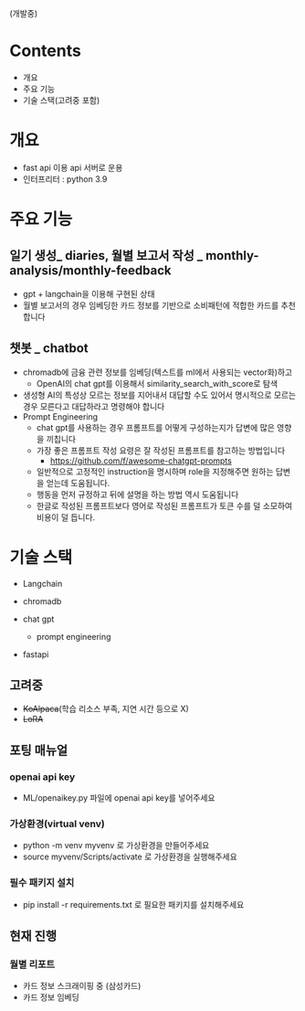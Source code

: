 (개발중)

# Contents
- 개요
- 주요 기능
- 기술 스택(고려중 포함)

# 개요
- fast api 이용 api 서버로 운용
- 인터프리터 : python 3.9


# 주요 기능
## 일기 생성_ diaries, 월별 보고서 작성 _ monthly-analysis/monthly-feedback
- gpt + langchain을 이용해 구현된 상태
- 월별 보고서의 경우 임베딩한 카드 정보를 기반으로 소비패턴에 적합한 카드를 추천합니다


## 챗봇 _ chatbot
- chromadb에 금융 관련 정보를 임베딩(텍스트를 ml에서 사용되는 vector화)하고 
  - OpenAI의 chat gpt를 이용해서 similarity_search_with_score로 탐색
- 생성형 AI의 특성상 모르는 정보를 지어내서 대답할 수도 있어서 명시적으로 모르는 경우 모른다고 대답하라고 명령해야 합니다
- Prompt Engineering
  - chat gpt를 사용하는 경우 프롬프트를 어떻게 구성하는지가 답변에 많은 영향을 끼칩니다
  - 가장 좋은 프롬프트 작성 요령은 잘 작성된 프롬프트를 참고하는 방법입니다
    - https://github.com/f/awesome-chatgpt-prompts
  - 일반적으로 고정적인 instruction을 명시하며 role을 지정해주면 원하는 답변을 얻는데 도움됩니다.
  - 행동을 먼저 규정하고 뒤에 설명을 하는 방법 역시 도움됩니다
  - 한글로 작성된 프롬프트보다 영어로 작성된 프롬프트가 토큰 수를 덜 소모하여 비용이 덜 듭니다.



# 기술 스택

- Langchain
- chromadb
- chat gpt
  - prompt engineering

- fastapi


## 고려중
- ~~KoAlpaca~~(학습 리소스 부족, 지연 시간 등으로 X)
- ~~LoRA~~

## 포팅 매뉴얼
### openai api key
- ML/openaikey.py 파일에 openai api key를 넣어주세요
### 가상환경(virtual venv)
- python -m venv myvenv 로 가상환경을 만들어주세요
- source myvenv/Scripts/activate 로 가상환경을 실행해주세요

### 필수 패키지 설치
- pip install -r requirements.txt 로 필요한 패키지를 설치해주세요

## 현재 진행
### 월별 리포트
- 카드 정보 스크래이핑 중 (삼성카드)
- 카드 정보 임베딩